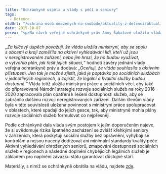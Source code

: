 ```yaml
---
title: "Ochránkyně uspěla u vlády s péčí o seniory"
tags:
  - Detence
oldUrl: "/ochrana-osob-omezenych-na-svobode/aktuality-z-detenci/aktuality-z-detenci-2015/ochrankyne-uspela-u-vlady-s-peci-o-seniory-1/"
date: 2015-10-07
perex: "<p>Na návrh veřejné ochránkyně práv Anny Šabatové uložila vláda ministryni práce a sociálních věcí, aby podnikla kroky k zajištění dostupnosti sociálních služeb pro seniory a nemocné. Vláda také přijala celkové doporučení ochránkyně na systematické řešení problematiky neregistrovaných zařízení sociálních služeb tak, aby stát garantoval, že senioři nebudou vystavováni špatnému zacházení.</p>"
---
```


<!-- imported from the old website -->

<p><em>„Za klíčový úspěch považuji, že vláda uložila ministryni, aby se spolu s obcemi a kraji zaměřila na aktivní vyhledávání lidí, kteří už jsou v neregistrovaném zařízení, nebo jim hrozí, že ho budou využívat, a vytvořila plán, jak řešit jejich situaci,“</em> hodnotí závěry jednání vlády veřejná ochránkyně práv a dodává: <em>„Oceňuji, že vláda souhlasila s aktivním přístupem. Jen tak je možné zjistit, jaká je poptávka po sociálních službách v jednotlivých regionech, a zajistit, že legální a kvalitní služby budou dostupné.“</em> Vláda totiž uložila ministryni práce a sociálních věcí, aby také do připravované Národní strategie rozvoje sociálních služeb na roky 2016-2020 zapracovala plán opatření k řešení dostupnosti služeb, aby se zabránilo dalšímu rozvoji neregistrovaných zařízení. Dalším členům vlády byla v této souvislosti uložena povinnost s ministryní práce spolupracovat v oblastech, které spadají do jejich gesce, tak, aby ministryně mohla plány rozvoje sociálních služeb formulovat co nejpřesněji.</p><p>Podle ochránkyně dala vláda svým postojem k jejím doporučením najevo, že si uvědomuje rizika špatného zacházení se zvlášť křehkými seniory v zařízeních, která poskytují sociální služby bez oprávnění, vyhýbají se kontrolám a nejsou nuceny dodržovat ani minimální standardy kvality péče. Aktivní vyhledávání ohrožených seniorů, zmapování dostupnosti sociálních služeb v regionech a následné doplnění chybějících legálních služeb je základem pro naplnění závazku státu garantovat důstojné stáří.</p><p>Materiály, s nimiž se ochránkyně obrátila na vládu, najdete <a href="https://www.ochrance.cz/zvlastni-opravneni/vlada-cr/2015-neregistrovana-zarizeni/">zde</a>.</p>
